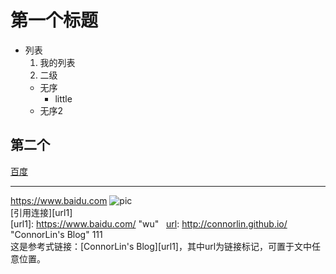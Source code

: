 # 第一个标题
- 列表
  1. 我的列表
  2. 二级
    - 无序
      - little
    - 无序2
## 第二个
[百度](https://www.baidu.com)
*****
<https://www.baidu.com>
![pic](http://img.ivsky.com/img/tupian/pre/201710/09/chuanghu-005.jpg)  
[引用连接][url1]  
[url1]: https://www.baidu.com/ "wu"  
[url]: http://connorlin.github.io/ "ConnorLin's Blog"
111  
这是参考式链接：[ConnorLin's Blog][url1]，其中url为链接标记，可置于文中任意位置。

[url]: http://connorlin.github.io/ "ConnorLin's Blog"

